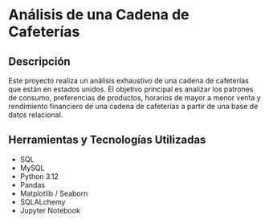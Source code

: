 # Análisis de una Cadena de Cafeterías

## Descripción

Este proyecto realiza un análisis exhaustivo de una cadena de cafeterías que están en estados unidos.
El objetivo principal es analizar los patrones de consumo, preferencias de productos, horarios de mayor a menor venta y
rendimiento financiero de una cadena de cafeterías a partir de una base de datos relacional.

## Herramientas y Tecnologías Utilizadas
- SQL
- MySQL
- Python 3.12
- Pandas
- Matplotlib / Seaborn
- SQLALchemy
- Jupyter Notebook